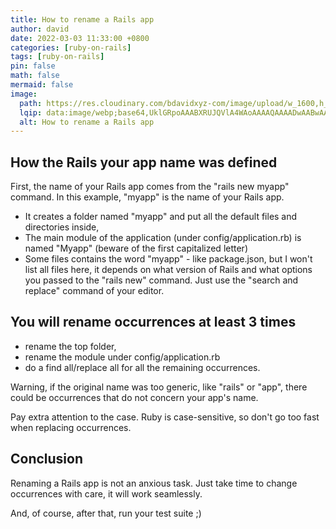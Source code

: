```yaml
---
title: How to rename a Rails app
author: david
date: 2022-03-03 11:33:00 +0800
categories: [ruby-on-rails]
tags: [ruby-on-rails]
pin: false
math: false
mermaid: false
image:
  path: https://res.cloudinary.com/bdavidxyz-com/image/upload/w_1600,h_836,q_100/l_text:Karla_72_bold:How%20to%20rename%20a%20Rails%20app,co_rgb:ffe4e6,c_fit,w_1400,h_240/fl_layer_apply,g_south_west,x_100,y_180/l_text:Karla_48:A%20Ruby-on-Rails%20tutorial,co_rgb:ffe4e680,c_fit,w_1400/fl_layer_apply,g_south_west,x_100,y_100/newblog/globals/bg_me.jpg
  lqip: data:image/webp;base64,UklGRpoAAABXRUJQVlA4WAoAAAAQAAAADwAABwAAQUxQSDIAAAARL0AmbZurmr57yyIiqE8oiG0bejIYEQTgqiDA9vqnsUSI6H+oAERp2HZ65qP/VIAWAFZQOCBCAAAA8AEAnQEqEAAIAAVAfCWkAALp8sF8rgRgAP7o9FDvMCkMde9PK7euH5M1m6VWoDXf2FkP3BqV0ZYbO6NA/VFIAAAA
  alt: How to rename a Rails app
---
```


## How the Rails your app name was defined

First, the name of your Rails app comes from the "rails new myapp" command. In this example, "myapp" is the name of your Rails app.

 - It creates a folder named "myapp" and put all the default files and directories inside,
 - The main module of the application (under config/application.rb) is named "Myapp" (beware of the first capitalized letter)
 - Some files contains the word "myapp" - like package.json, but I won't list all files here, it depends on what version of Rails and what options you passed to the "rails new" command. Just use the "search and replace" command of your editor.

## You will rename occurrences at least 3 times

 - rename the top folder,
 - rename the module under config/application.rb
 - do a find all/replace all for all the remaining occurrences.

Warning, if the original name was too generic, like "rails" or "app", there could be occurrences that do not concern your app's name.

Pay extra attention to the case. Ruby is case-sensitive, so don't go too fast when replacing occurrences.

## Conclusion

Renaming a Rails app is not an anxious task. Just take time to change occurrences with care, it will work seamlessly.

And, of course, after that, run your test suite ;)